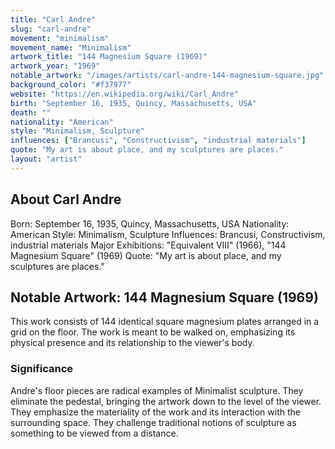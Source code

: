 ```yaml
---
title: "Carl Andre"
slug: "carl-andre"
movement: "minimalism"
movement_name: "Minimalism"
artwork_title: "144 Magnesium Square (1969)"
artwork_year: "1969"
notable_artwork: "/images/artists/carl-andre-144-magnesium-square.jpg"
background_color: "#f37977"
website: "https://en.wikipedia.org/wiki/Carl_Andre"
birth: "September 16, 1935, Quincy, Massachusetts, USA"
death: ""
nationality: "American"
style: "Minimalism, Sculpture"
influences: ["Brancusi", "Constructivism", "industrial materials"]
quote: "My art is about place, and my sculptures are places."
layout: "artist"
---
```


## About Carl Andre

Born: September 16, 1935, Quincy, Massachusetts, USA Nationality: American Style: Minimalism, Sculpture Influences: Brancusi, Constructivism, industrial materials Major Exhibitions: "Equivalent VIII" (1966), "144 Magnesium Square" (1969) Quote: "My art is about place, and my sculptures are places."

## Notable Artwork: 144 Magnesium Square (1969)

This work consists of 144 identical square magnesium plates arranged in a grid on the floor. The work is meant to be walked on, emphasizing its physical presence and its relationship to the viewer's body.

### Significance

Andre's floor pieces are radical examples of Minimalist sculpture. They eliminate the pedestal, bringing the artwork down to the level of the viewer. They emphasize the materiality of the work and its interaction with the surrounding space. They challenge traditional notions of sculpture as something to be viewed from a distance.
